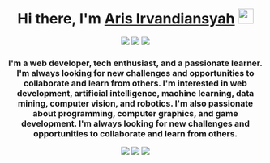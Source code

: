 <h1 align="center">Hi there, I'm <a href="https://github.com/arisirvandiansyah">Aris Irvandiansyah</a> <img src="https://media.giphy.com/media/hvRJCLFzcasrR4ia7z/giphy.gif" width="30px"></h1>

<p align="center">
  <a href="https://twitter.com/arisirvand"><img src="https://img.shields.io/badge/Twitter-1DA1F2?style=for-the-badge&logo=twitter&logoColor=white" /></a>
  <a href="https://www.linkedin.com/in/arisirvandiansyah"><img src="https://img.shields.io/badge/LinkedIn-0077B5?style=for-the-badge&logo=linkedin&logoColor=white" /></a>
  <a href="https://arisirvandiansyah.github.io"><img src="https://img.shields.io/badge/Portfolio-000000?style=for-the-badge&logo=github&logoColor=white" /></a>
</p>

<h3 align="center">I'm a web developer, tech enthusiast, and a passionate learner. I'm always looking for new challenges and opportunities to collaborate and learn from others. I'm interested in web development, artificial intelligence, machine learning, data mining, computer vision, and robotics. I'm also passionate about programming, computer graphics, and game development. I'm always looking for new challenges and opportunities to collaborate and learn from others.</h3>

<p align="center">
  <img src="https://github-readme-stats.vercel.app/api?username=arisirvandiansyah&show_icons=true&theme=dark&count_private=true" />
  <img src="https://github-readme-streak-stats.herokuapp.com/?user=arisirvandiansyah&theme=dark" />
  <img src="https://github-readme-stats.vercel.app/api/top-langs/?username=arisirvandiansyah&layout=compact&theme=dark&hide=html,css,scss,cmake,makefile" />
</p>
